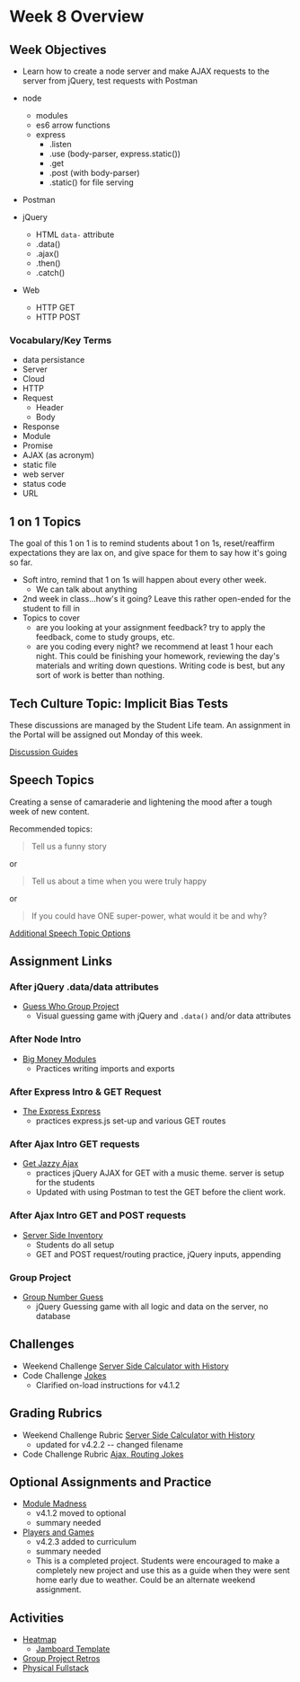 # Week 8 Overview

## Week Objectives

- Learn how to create a node server and make AJAX requests to the server from jQuery, test requests with Postman

- node
    - modules
    - es6 arrow functions
    - express
        - .listen
        - .use (body-parser, express.static())
        - .get
        - .post (with body-parser)
        - .static() for file serving
- Postman
- jQuery
    - HTML `data-` attribute
    - .data()    
    - .ajax()
    - .then()
    - .catch()
- Web
    - HTTP GET
    - HTTP POST

### Vocabulary/Key Terms

- data persistance
- Server
- Cloud
- HTTP
- Request
    - Header
    - Body
- Response
- Module
- Promise
- AJAX (as acronym)
- static file
- web server
- status code
- URL

## 1 on 1 Topics

The goal of this 1 on 1 is to remind students about 1 on 1s, reset/reaffirm expectations they are lax on, and give space for them to say how it's going so far.

- Soft intro, remind that 1 on 1s will happen about every other week.
    - We can talk about anything
- 2nd week in class...how's it going? Leave this rather open-ended for the student to fill in
- Topics to cover
    - are you looking at your assignment feedback? try to apply the feedback, come to study groups, etc.
    - are you coding every night? we recommend at least 1 hour each night. This could be finishing your homework, reviewing the day's materials and writing down questions. Writing code is best, but any sort of work is better than nothing.

## Tech Culture Topic: Implicit Bias Tests

These discussions are managed by the Student Life team. An assignment in the Portal will be assigned out Monday of this week.

[Discussion Guides](https://docs.google.com/document/d/16KGlg52cF0-cH3IdvGeDk2Gr3zLKhgHIB847h0oOfaM/edit)


## Speech Topics

Creating a sense of camaraderie and lightening the mood after a tough week of new content. 

Recommended topics:
> Tell us a funny story

or
> Tell us about a time when you were truly happy

or
> If you could have ONE super-power, what would it be and why?

[Additional Speech Topic Options](/curriculum-content/speech-topics.md)

## Assignment Links

### After jQuery .data/data attributes

- [Guess Who Group Project](https://github.com/PrimeAcademy/guess-who)
    - Visual guessing game with jQuery and `.data()` and/or data attributes

### After Node Intro

- [Big Money Modules](https://github.com/PrimeAcademy/big-money-modules)
   - Practices writing imports and exports

### After Express Intro & GET Request
- [The Express Express](https://github.com/PrimeAcademy/the-express-express)
    - practices express.js set-up and various GET routes

### After Ajax Intro GET requests
- [Get Jazzy Ajax](https://github.com/PrimeAcademy/get-jazzy-ajax)
    - practices jQuery AJAX for GET with a music theme. server is setup for the students
    - Updated with using Postman to test the GET before the client work.
    
### After Ajax Intro GET and POST requests

- [Server Side Inventory](https://github.com/PrimeAcademy/serverSideInventory)
    - Students do all setup
    - GET and POST request/routing practice, jQuery inputs, appending

### Group Project
- [Group Number Guess](https://github.com/PrimeAcademy/group-number-guessing-game-starter)
    - jQuery Guessing game with all logic and data on the server, no database

## Challenges

- Weekend Challenge [Server Side Calculator with History](https://github.com/PrimeAcademy/weekend-jquery-server-calculator)
- Code Challenge [Jokes](https://github.com/PrimeAcademy/code-challenge-2-jokes)
    - Clarified on-load instructions for v4.1.2

## Grading Rubrics

- Weekend Challenge Rubric [Server Side Calculator with History](/rubrics/weekend-8-server-calculator.md)
    - updated for v4.2.2 -- changed filename
- Code Challenge Rubric [Ajax, Routing Jokes](/rubrics/challenge-8-node-express.md)

## Optional Assignments and Practice

- [Module Madness](https://github.com/PrimeAcademy/module-madness-start)
    - v4.1.2 moved to optional
    - summary needed
- [Players and Games](https://github.com/PrimeAcademy/players-and-games)
    - v4.2.3 added to curriculum
    - summary needed
    - This is a completed project. Students were encouraged to make a completely new project and use this as a guide when they were sent home early due to weather. Could be an alternate weekend assignment.

## Activities
- [Heatmap](../classroom-activities/heatmap.md)
  - [Jamboard Template](https://jamboard.google.com/d/18RAP9ffXiUfLygffTfV7kTRasLspQYddiSawoaVRW_g/edit?usp=sharing)
- [Group Project Retros](../classroom-activities/retros.md)
- [Physical Fullstack](../classroom-activities/physical-fullstack.md)
